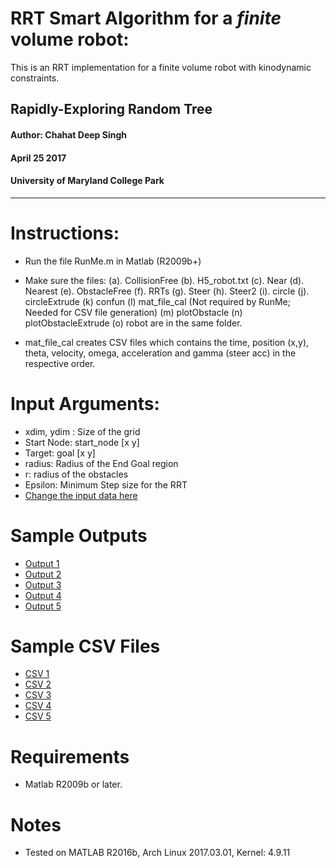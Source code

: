 # RRT Smart Algorithm for a _finite_ volume robot:
This is an RRT implementation for a finite volume robot with kinodynamic constraints.

## Rapidly-Exploring Random Tree

#### Author: Chahat Deep Singh
#### April 25 2017
#### University of Maryland College Park
 -----------------------------------
 
Instructions:
============
 - Run the file RunMe.m in Matlab (R2009b+)
 - Make sure the files:
 	(a). CollisionFree
 	(b). H5_robot.txt
 	(c). Near
 	(d). Nearest
 	(e). ObstacleFree
 	(f). RRTs
 	(g). Steer
 	(h). Steer2
  (i). circle
  (j). circleExtrude
  (k) confun
  (l) mat_file_cal (Not required by RunMe; Needed for CSV file generation)
  (m) plotObstacle
  (n) plotObstacleExtrude
  (o) robot
 	are in the same folder.

- mat_file_cal creates CSV files which contains the time, position (x,y), theta, velocity, omega, acceleration and gamma (steer acc) in the respective order.

Input Arguments:
================
- xdim, ydim : Size of the grid
- Start Node: start_node [x y]
- Target: goal [x y]
- radius: Radius of the End Goal region
- r: radius of the obstacles
- Epsilon: Minimum Step size for the RRT
- [Change the input data here](RunMe.m)


Sample Outputs
=======
- [Output 1](Output/1.jpg)
- [Output 2](Output/2.jpg)
- [Output 3](Output/3.jpg)
- [Output 4](Output/4.jpg)
- [Output 5](Output/5.jpg)

Sample CSV Files
=======
- [CSV 1](CSV_files/Problem1.csv)
- [CSV 2](CSV_files/Problem2.csv)
- [CSV 3](CSV_files/Problem3.csv)
- [CSV 4](CSV_files/Problem4.csv)
- [CSV 5](CSV_files/Problem5.csv)

Requirements
============
- Matlab R2009b or later.

Notes
=======
- Tested on MATLAB R2016b, Arch Linux 2017.03.01, Kernel: 4.9.11
